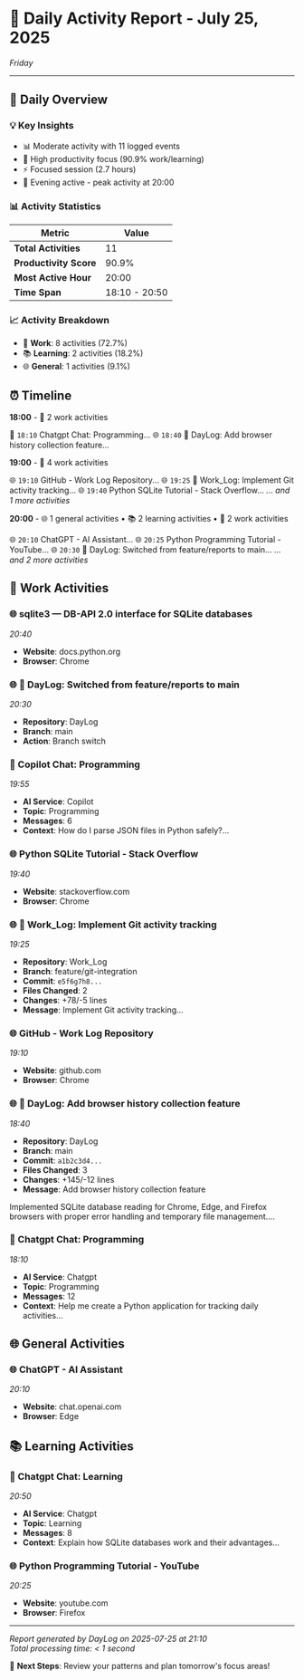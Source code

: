 # 📅 Daily Activity Report - July 25, 2025
*Friday*

---

## 🎯 Daily Overview

### 💡 Key Insights

- 📊 Moderate activity with 11 logged events
- 🎯 High productivity focus (90.9% work/learning)
- ⚡ Focused session (2.7 hours)
- 🌙 Evening active - peak activity at 20:00

### 📊 Activity Statistics

| Metric | Value |
|--------|-------|
| **Total Activities** | 11 |
| **Productivity Score** | 90.9% |
| **Most Active Hour** | 20:00 |
| **Time Span** | 18:10 - 20:50 |

### 📈 Activity Breakdown

- 💼 **Work**: 8 activities (72.7%)
- 📚 **Learning**: 2 activities (18.2%)
- 🌐 **General**: 1 activities (9.1%)

## ⏰ Timeline

**18:00** - 💼 2 work activities

  🤖 `18:10` Chatgpt Chat: Programming...
  🌐 `18:40` 📝 DayLog: Add browser history collection feature...

**19:00** - 💼 4 work activities

  🌐 `19:10` GitHub - Work Log Repository...
  🌐 `19:25` 📝 Work_Log: Implement Git activity tracking...
  🌐 `19:40` Python SQLite Tutorial - Stack Overflow...
  *... and 1 more activities*

**20:00** - 🌐 1 general activities • 📚 2 learning activities • 💼 2 work activities

  🌐 `20:10` ChatGPT - AI Assistant...
  🌐 `20:25` Python Programming Tutorial - YouTube...
  🌐 `20:30` 🔄 DayLog: Switched from feature/reports to main...
  *... and 2 more activities*

## 💼 Work Activities

### 🌐 sqlite3 — DB-API 2.0 interface for SQLite databases
*20:40*

- **Website**: docs.python.org
- **Browser**: Chrome

### 🌐 🔄 DayLog: Switched from feature/reports to main
*20:30*

- **Repository**: DayLog
- **Branch**: main
- **Action**: Branch switch

### 🤖 Copilot Chat: Programming
*19:55*

- **AI Service**: Copilot
- **Topic**: Programming
- **Messages**: 6
- **Context**: How do I parse JSON files in Python safely?...

### 🌐 Python SQLite Tutorial - Stack Overflow
*19:40*

- **Website**: stackoverflow.com
- **Browser**: Chrome

### 🌐 📝 Work_Log: Implement Git activity tracking
*19:25*

- **Repository**: Work_Log
- **Branch**: feature/git-integration
- **Commit**: `e5f6g7h8...`
- **Files Changed**: 2
- **Changes**: +78/-5 lines
- **Message**: Implement Git activity tracking...

### 🌐 GitHub - Work Log Repository
*19:10*

- **Website**: github.com
- **Browser**: Chrome

### 🌐 📝 DayLog: Add browser history collection feature
*18:40*

- **Repository**: DayLog
- **Branch**: main
- **Commit**: `a1b2c3d4...`
- **Files Changed**: 3
- **Changes**: +145/-12 lines
- **Message**: Add browser history collection feature

Implemented SQLite database reading for Chrome, Edge, and Firefox browsers with proper error handling and temporary file management....

### 🤖 Chatgpt Chat: Programming
*18:10*

- **AI Service**: Chatgpt
- **Topic**: Programming
- **Messages**: 12
- **Context**: Help me create a Python application for tracking daily activities...

## 🌐 General Activities

### 🌐 ChatGPT - AI Assistant
*20:10*

- **Website**: chat.openai.com
- **Browser**: Edge

## 📚 Learning Activities

### 🤖 Chatgpt Chat: Learning
*20:50*

- **AI Service**: Chatgpt
- **Topic**: Learning
- **Messages**: 8
- **Context**: Explain how SQLite databases work and their advantages...

### 🌐 Python Programming Tutorial - YouTube
*20:25*

- **Website**: youtube.com
- **Browser**: Firefox

---

*Report generated by DayLog on 2025-07-25 at 21:10*  
*Total processing time: < 1 second*

🚀 **Next Steps**: Review your patterns and plan tomorrow's focus areas!
